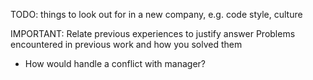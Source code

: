 <!-- SPDX-License-Identifier: zlib-acknowledgement -->

TODO: things to look out for in a new company, e.g. code style, culture

IMPORTANT: Relate previous experiences to justify answer
Problems encountered in previous work and how you solved them

* How would handle a conflict with manager?
